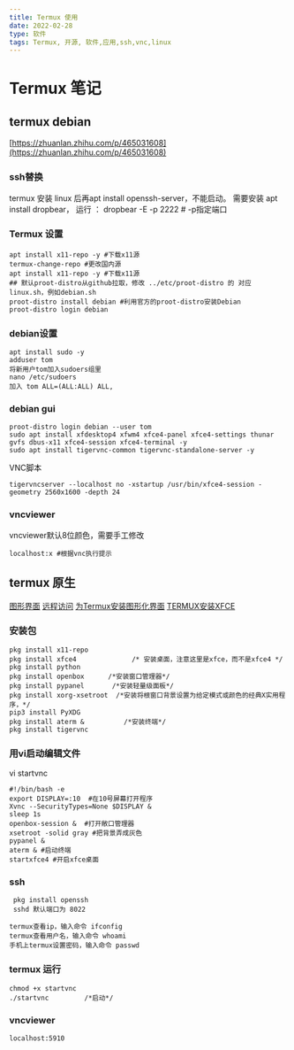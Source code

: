 ```yaml
---
title: Termux 使用
date: 2022-02-28
type: 软件
tags: Termux, 开源, 软件,应用,ssh,vnc,linux
---
```


# Termux 笔记


## termux debian
[https://zhuanlan.zhihu.com/p/465031608](https://zhuanlan.zhihu.com/p/465031608)
### ssh替换
termux 安装 linux 后再apt install openssh-server，不能启动。
需要安装 apt install  dropbear，
运行 ： dropbear -E -p 2222 # -p指定端口

### Termux 设置
```
apt install x11-repo -y #下载x11源
termux-change-repo #更改国内源
apt install x11-repo -y #下载x11源
## 默认proot-distro从github拉取，修改 ../etc/proot-distro 的 对应linux.sh，例如debian.sh
proot-distro install debian #利用官方的proot-distro安装Debian
proot-distro login debian
```

### debian设置
```
apt install sudo -y
adduser tom
将新用户tom加入sudoers组里
nano /etc/sudoers
加入 tom ALL=(ALL:ALL) ALL, 
```

### debian gui
```
proot-distro login debian --user tom
sudo apt install xfdesktop4 xfwm4 xfce4-panel xfce4-settings thunar gvfs dbus-x11 xfce4-session xfce4-terminal -y
sudo apt install tigervnc-common tigervnc-standalone-server -y
```
VNC脚本
```
tigervncserver --localhost no -xstartup /usr/bin/xfce4-session -geometry 2560x1600 -depth 24 
```

### vncviewer
vncviewer默认8位颜色，需要手工修改
```
localhost:x #根据vnc执行提示
```

## termux 原生 

[图形界面](https://wiki.termux.com/wiki/Graphical_Environment)
[远程访问](https://wiki.termux.com/wiki/Remote_Access)
[为Termux安装图形化界面](https://blog.csdn.net/overfile/article/details/102828021)
[TERMUX安装XFCE](https://www.freesion.com/article/71481364681/)

### 安装包
```
pkg install x11-repo
pkg install xfce4              /* 安装桌面，注意这里是xfce，而不是xfce4 */
pkg install python
pkg install openbox      /*安装窗口管理器*/
pkg install pypanel       /*安装轻量级面板*/
pkg install xorg-xsetroot  /*安装将根窗口背景设置为给定模式或颜色的经典X实用程序，*/
pip3 install PyXDG
pkg install aterm &          /*安装终端*/
pkg install tigervnc
```

### 用vi启动编辑文件
vi startvnc
```
#!/bin/bash -e
export DISPLAY=:10  #在10号屏幕打开程序
Xvnc --SecurityTypes=None $DISPLAY & 
sleep 1s
openbox-session &  #打开敞口管理器
xsetroot -solid gray #把背景弄成灰色
pypanel &
aterm & #启动终端
startxfce4 #开启xfce桌面
```

### ssh
```
 pkg install openssh
 sshd 默认端口为 8022

termux查看ip，输入命令 ifconfig
termux查看用户名，输入命令 whoami
手机上termux设置密码，输入命令 passwd
```
### termux 运行
```
chmod +x startvnc 
./startvnc         /*启动*/
```
### vncviewer
```
localhost:5910
```
